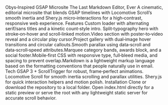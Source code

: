 Obys‑Inspired GSAP Microsite
The Last Markdown Editor, Ever
A cinematic, editorial microsite that blends GSAP timelines with Locomotive Scroll’s
smooth inertia and Shery.js micro‑interactions for a high‑contrast, responsive web
experience.
Features
Custom loader with alternating serif/sans titles and a kinetic count‑style intro.
Split‑typography hero with stroke‑on‑hover and scroll‑linked motion.Video section
with poster‑to‑video reveal and a circular play cursor.Project gallery with
dual‑image hover transitions and circular callouts.Smooth parallax using data‑scroll
and data‑scroll‑speed attributes.Marquee category bands, awards block, and a social
footer.Mobile‑first CSS with responsive type, full‑bleed media, and spacing to
prevent overlap.Markdown is a lightweight markup language based on the formatting
conventions that people naturally use in email.
Tech
GSAP 3 + ScrollTrigger for robust, frame‑perfect animations.
Locomotive Scroll for smooth inertia scrolling and parallax utilities.
Shery.js for quick interaction helpers and motion polish.
Installation
Clone or download the repository to a local folder.
Open index.html directly for a static preview or serve the root with any lightweight
static server for accurate scroll behavior.
